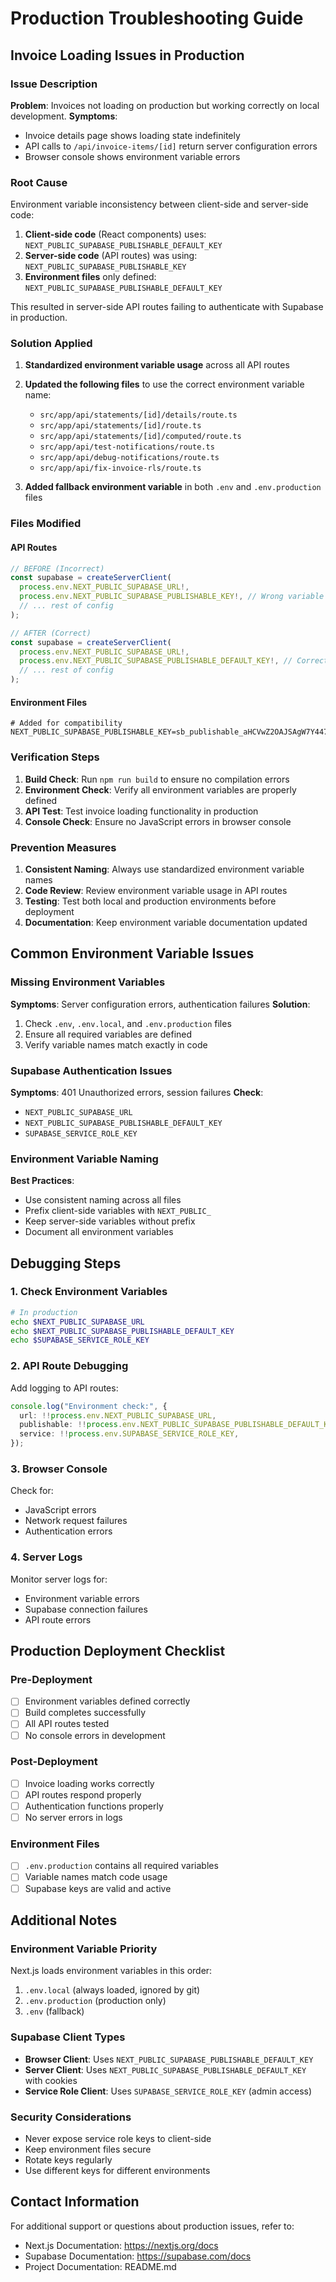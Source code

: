 # Production Troubleshooting Guide

## Invoice Loading Issues in Production

### Issue Description

**Problem**: Invoices not loading on production but working correctly on local development.
**Symptoms**:

- Invoice details page shows loading state indefinitely
- API calls to `/api/invoice-items/[id]` return server configuration errors
- Browser console shows environment variable errors

### Root Cause

Environment variable inconsistency between client-side and server-side code:

1. **Client-side code** (React components) uses: `NEXT_PUBLIC_SUPABASE_PUBLISHABLE_DEFAULT_KEY`
2. **Server-side code** (API routes) was using: `NEXT_PUBLIC_SUPABASE_PUBLISHABLE_KEY`
3. **Environment files** only defined: `NEXT_PUBLIC_SUPABASE_PUBLISHABLE_DEFAULT_KEY`

This resulted in server-side API routes failing to authenticate with Supabase in production.

### Solution Applied

1. **Standardized environment variable usage** across all API routes
2. **Updated the following files** to use the correct environment variable name:
   - `src/app/api/statements/[id]/details/route.ts`
   - `src/app/api/statements/[id]/route.ts`
   - `src/app/api/statements/[id]/computed/route.ts`
   - `src/app/api/test-notifications/route.ts`
   - `src/app/api/debug-notifications/route.ts`
   - `src/app/api/fix-invoice-rls/route.ts`

3. **Added fallback environment variable** in both `.env` and `.env.production` files

### Files Modified

#### API Routes

```typescript
// BEFORE (Incorrect)
const supabase = createServerClient(
  process.env.NEXT_PUBLIC_SUPABASE_URL!,
  process.env.NEXT_PUBLIC_SUPABASE_PUBLISHABLE_KEY!, // Wrong variable name
  // ... rest of config
);

// AFTER (Correct)
const supabase = createServerClient(
  process.env.NEXT_PUBLIC_SUPABASE_URL!,
  process.env.NEXT_PUBLIC_SUPABASE_PUBLISHABLE_DEFAULT_KEY!, // Correct variable name
  // ... rest of config
);
```

#### Environment Files

```env
# Added for compatibility
NEXT_PUBLIC_SUPABASE_PUBLISHABLE_KEY=sb_publishable_aHCVwZ2OAJSAgW7Y447X6Q_vb5mG2xw
```

### Verification Steps

1. **Build Check**: Run `npm run build` to ensure no compilation errors
2. **Environment Check**: Verify all environment variables are properly defined
3. **API Test**: Test invoice loading functionality in production
4. **Console Check**: Ensure no JavaScript errors in browser console

### Prevention Measures

1. **Consistent Naming**: Always use standardized environment variable names
2. **Code Review**: Review environment variable usage in API routes
3. **Testing**: Test both local and production environments before deployment
4. **Documentation**: Keep environment variable documentation updated

## Common Environment Variable Issues

### Missing Environment Variables

**Symptoms**: Server configuration errors, authentication failures
**Solution**:

1. Check `.env`, `.env.local`, and `.env.production` files
2. Ensure all required variables are defined
3. Verify variable names match exactly in code

### Supabase Authentication Issues

**Symptoms**: 401 Unauthorized errors, session failures
**Check**:

- `NEXT_PUBLIC_SUPABASE_URL`
- `NEXT_PUBLIC_SUPABASE_PUBLISHABLE_DEFAULT_KEY`
- `SUPABASE_SERVICE_ROLE_KEY`

### Environment Variable Naming

**Best Practices**:

- Use consistent naming across all files
- Prefix client-side variables with `NEXT_PUBLIC_`
- Keep server-side variables without prefix
- Document all environment variables

## Debugging Steps

### 1. Check Environment Variables

```bash
# In production
echo $NEXT_PUBLIC_SUPABASE_URL
echo $NEXT_PUBLIC_SUPABASE_PUBLISHABLE_DEFAULT_KEY
echo $SUPABASE_SERVICE_ROLE_KEY
```

### 2. API Route Debugging

Add logging to API routes:

```typescript
console.log("Environment check:", {
  url: !!process.env.NEXT_PUBLIC_SUPABASE_URL,
  publishable: !!process.env.NEXT_PUBLIC_SUPABASE_PUBLISHABLE_DEFAULT_KEY,
  service: !!process.env.SUPABASE_SERVICE_ROLE_KEY,
});
```

### 3. Browser Console

Check for:

- JavaScript errors
- Network request failures
- Authentication errors

### 4. Server Logs

Monitor server logs for:

- Environment variable errors
- Supabase connection failures
- API route errors

## Production Deployment Checklist

### Pre-Deployment

- [ ] Environment variables defined correctly
- [ ] Build completes successfully
- [ ] All API routes tested
- [ ] No console errors in development

### Post-Deployment

- [ ] Invoice loading works correctly
- [ ] API routes respond properly
- [ ] Authentication functions properly
- [ ] No server errors in logs

### Environment Files

- [ ] `.env.production` contains all required variables
- [ ] Variable names match code usage
- [ ] Supabase keys are valid and active

## Additional Notes

### Environment Variable Priority

Next.js loads environment variables in this order:

1. `.env.local` (always loaded, ignored by git)
2. `.env.production` (production only)
3. `.env` (fallback)

### Supabase Client Types

- **Browser Client**: Uses `NEXT_PUBLIC_SUPABASE_PUBLISHABLE_DEFAULT_KEY`
- **Server Client**: Uses `NEXT_PUBLIC_SUPABASE_PUBLISHABLE_DEFAULT_KEY` with cookies
- **Service Role Client**: Uses `SUPABASE_SERVICE_ROLE_KEY` (admin access)

### Security Considerations

- Never expose service role keys to client-side
- Keep environment files secure
- Rotate keys regularly
- Use different keys for different environments

## Contact Information

For additional support or questions about production issues, refer to:

- Next.js Documentation: https://nextjs.org/docs
- Supabase Documentation: https://supabase.com/docs
- Project Documentation: README.md
